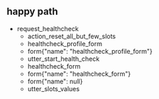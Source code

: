 ## happy path
* request_healthcheck
    - action_reset_all_but_few_slots
    - healthcheck_profile_form
    - form{"name": "healthcheck_profile_form"}
    - utter_start_health_check
    - healthcheck_form
    - form{"name": "healthcheck_form"}
    - form{"name": null}
    - utter_slots_values
